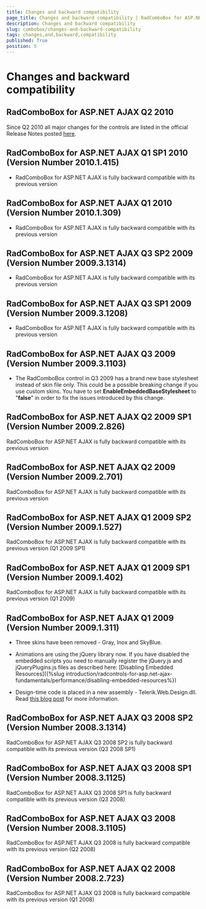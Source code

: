 ```yaml
---
title: Changes and backward compatibility
page_title: Changes and backward compatibility | RadComboBox for ASP.NET AJAX Documentation
description: Changes and backward compatibility
slug: combobox/changes-and-backward-compatibility
tags: changes,and,backward,compatibility
published: True
position: 5
---
```


# Changes and backward compatibility



## RadComboBox for ASP.NET AJAX Q2 2010

Since Q2 2010 all major changes for the controls are listed in the official Release Notes posted [here](https://www.telerik.com/products/aspnet-ajax/whats-new/release-history.aspx).

## RadComboBox for ASP.NET AJAX Q1 SP1 2010 (Version Number 2010.1.415)

* RadComboBox for ASP.NET AJAX is fully backward compatible with its previous version

## RadComboBox for ASP.NET AJAX Q1 2010 (Version Number 2010.1.309)

* RadComboBox for ASP.NET AJAX is fully backward compatible with its previous version

## RadComboBox for ASP.NET AJAX Q3 SP2 2009 (Version Number 2009.3.1314)

* RadComboBox for ASP.NET AJAX is fully backward compatible with its previous version

## RadComboBox for ASP.NET AJAX Q3 SP1 2009 (Version Number 2009.3.1208)

* RadComboBox for ASP.NET AJAX is fully backward compatible with its previous version

## RadComboBox for ASP.NET AJAX Q3 2009 (Version Number 2009.3.1103)

* The RadComboBox control in Q3 2009 has a brand new base stylesheet instead of skin file only. This could be a possible breaking change if you use custom skins. You have to set **EnableEmbeddedBaseStylesheet** to "**false**" in order to fix the issues introduced by this change.



## RadComboBox for ASP.NET AJAX Q2 2009 SP1 (Version Number 2009.2.826)

RadComboBox for ASP.NET AJAX is fully backward compatible with its previous version

## RadComboBox for ASP.NET AJAX Q2 2009 (Version Number 2009.2.701)

RadComboBox for ASP.NET AJAX is fully backward compatible with its previous version

## RadComboBox for ASP.NET AJAX Q1 2009 SP2 (Version Number 2009.1.527)

RadComboBox for ASP.NET AJAX is fully backward compatible with its previous version (Q1 2009 SP1)

## RadComboBox for ASP.NET AJAX Q1 2009 SP1 (Version Number 2009.1.402)

RadComboBox for ASP.NET AJAX is fully backward compatible with its previous version (Q1 2009)

## RadComboBox for ASP.NET AJAX Q1 2009 (Version Number 2009.1.311)

* Three skins have been removed - Gray, Inox and SkyBlue.

* Animations are using the jQuery library now. If you have disabled the embedded scripts you need to manually register the jQuery.js and jQueryPlugins.js files as described here: [Disabling Embedded Resources]({%slug introduction/radcontrols-for-asp.net-ajax-fundamentals/performance/disabling-embedded-resources%})

* Design-time code is placed in a new assembly - Telerik.Web.Design.dll. Read [this blog post](https://blogs.telerik.com/atanaskorchev/posts/09-03-06/Meet_Telerik_Web_Design_dll.aspx) for more information.

## RadComboBox for ASP.NET AJAX Q3 2008 SP2 (Version Number 2008.3.1314)

RadComboBox for ASP.NET AJAX Q3 2008 SP2 is fully backward compatible with its previous version (Q3 2008 SP1)

## RadComboBox for ASP.NET AJAX Q3 2008 SP1 (Version Number 2008.3.1125)

RadComboBox for ASP.NET AJAX Q3 2008 SP1 is fully backward compatible with its previous version (Q3 2008)

## RadComboBox for ASP.NET AJAX Q3 2008 (Version Number 2008.3.1105)

RadComboBox for ASP.NET AJAX Q3 2008 is fully backward compatible with its previous version (Q2 2008)

## RadComboBox for ASP.NET AJAX Q2 2008 (Version Number 2008.2.723)

RadComboBox for ASP.NET AJAX Q3 2008 is fully backward compatible with its previous version (Q1 2008)

